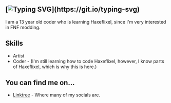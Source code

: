 ## [![Typing SVG](https://readme-typing-svg.herokuapp.com?font=Comic+Sans+MS&pause=1000&color=F70000&width=435&lines=Hello%2C+I'm+mario2018221!)](https://git.io/typing-svg)

I am a 13 year old coder who is learning Haxeflixel, since I'm very interested in FNF modding.

## Skills

* Artist
* Coder - (I'm still learning how to code Haxeflixel, however, I know parts of Haxeflixel, which is why this is here.)

## You can find me on...

* [Linktree](https://linktr.ee/mario2018221) - Where many of my socials are.

